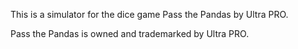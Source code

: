 This is a simulator for the dice game Pass the Pandas by Ultra PRO.

Pass the Pandas is owned and trademarked by Ultra PRO.
